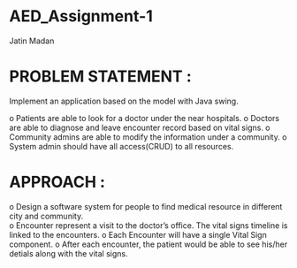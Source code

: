 # AED_Assignment-1

Jatin Madan

# PROBLEM STATEMENT :

Implement an application based on the model with Java swing. 

o Patients are able to look for a doctor under the near hospitals.
o Doctors are able to diagnose and leave encounter record based on vital signs. 
o Community admins are able to modify the information under a community.
o System admin should have all access(CRUD) to all resources.


# APPROACH : 

o Design a software system for people to find medical resource in different city and community.  
o Encounter represent a visit to the doctor’s office. The vital signs timeline is linked to the encounters. 
o Each Encounter will have a single Vital Sign component. 
o After each encounter, the patient would be able to see his/her detials along with the vital signs. 
